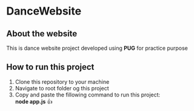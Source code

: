 # DanceWebsite
## About the website
This is dance website project developed using **PUG** for practice purpose

## How to run this project
1. Clone this repository to your machine
2. Navigate to root folder og this project
3. Copy and paste the fillowing command to run this project:  
**node app.js**
:+1:
